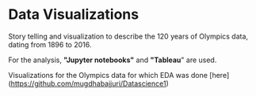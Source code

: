 Data Visualizations
==============================

Story telling and visualization to describe the 120 years of Olympics data, dating from 1896 to 2016.

For the analysis, **"Jupyter notebooks"** and **"Tableau**" are used.
  
Visualizations for the Olympics data for which EDA was done [here] (https://github.com/mugdhabajjuri/Datascience1)

